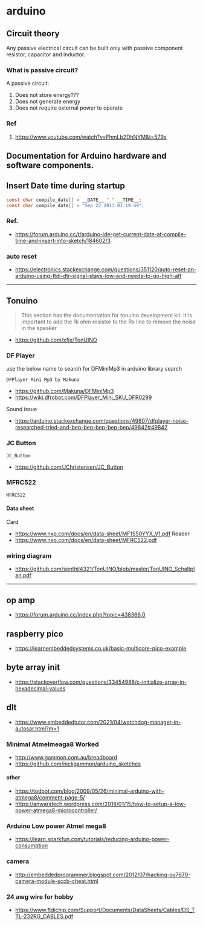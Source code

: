 # arduino

## Circuit theory
Any passive electrical circuit can be built only with passive component resistor, capacitor and inductor.

### What is passive circuit?

A passive circuit:
1. Does not store energy???
2. Does not generate energy
3. Does not require external power to operate

### Ref
1. https://www.youtube.com/watch?v=FhmLb2DhNYM&t=579s

## Documentation for Arduino hardware and software components.
## Insert Date time during startup
```c
const char compile_date[] = __DATE__ " " __TIME__;
const char compile_date[] = "Sep 22 2013 01:19:49";
```
### Ref.
* https://forum.arduino.cc/t/arduino-ide-get-current-date-at-compile-time-and-insert-into-sketch/184602/3
### auto reset
* https://electronics.stackexchange.com/questions/351120/auto-reset-an-arduino-using-ftdi-dtr-signal-stays-low-and-needs-to-go-high-aft

---
## Tonuino
> This section has the documentation for tonuino development kit.
> It is important to add the 1k ohm resistor to the Rx line to remove the noise in the speaker

* https://github.com/xfjx/TonUINO

### DF Player
use the below name to search for DFMiniMp3 in arduino library search
```
DFPlayer Mini Mp3 by Makuna
```
* https://github.com/Makuna/DFMiniMp3
* https://wiki.dfrobot.com/DFPlayer_Mini_SKU_DFR0299

Sound issue
* https://arduino.stackexchange.com/questions/49807/dfplayer-noise-researched-tried-and-bep-bep-bep-bep-bep/49842#49842

### JC Button
```
JC_Button
```
* https://github.com/JChristensen/JC_Button
### MFRC522
```
MFRC522
```
#### Data sheet
Card
* https://www.nxp.com/docs/en/data-sheet/MF1S50YYX_V1.pdf
Reader
* https://www.nxp.com/docs/en/data-sheet/MFRC522.pdf
### wiring diagram
* https://github.com/senthil4321/TonUINO/blob/master/TonUINO_Schaltplan.pdf
---
## op amp
* https://forum.arduino.cc/index.php?topic=438366.0

## raspberry pico

* https://learnembeddedsystems.co.uk/basic-multicore-pico-example
## byte array init
* https://stackoverflow.com/questions/33454988/c-initialize-array-in-hexadecimal-values
## dlt
* https://www.embeddedtutor.com/2021/04/watchdog-manager-in-autosar.html?m=1
### Minimal Atmelmeaga8 Worked
* http://www.gammon.com.au/breadboard
* https://github.com/nickgammon/arduino_sketches
#### other
* https://todbot.com/blog/2009/05/26/minimal-arduino-with-atmega8/comment-page-5/
 * https://anwarstech.wordpress.com/2018/01/15/how-to-setup-a-low-power-atmega8-microcontroller/
### Arduino Low power Atmel mega8
* https://learn.sparkfun.com/tutorials/reducing-arduino-power-consumption

### camera
* http://embeddedprogrammer.blogspot.com/2012/07/hacking-ov7670-camera-module-sccb-cheat.html

### 24 awg wire for hobby
* https://www.ftdichip.com/Support/Documents/DataSheets/Cables/DS_TTL-232RG_CABLES.pdf
